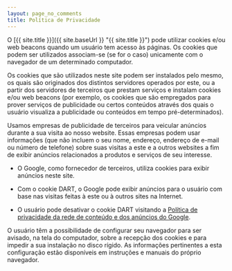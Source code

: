 ```yaml
---
layout: page_no_comments
title: Política de Privacidade
---
```


O [{{ site.title }}]({{ site.baseUrl }} "{{ site.title }}") pode utilizar cookies e/ou web beacons quando um usuário tem acesso às páginas. Os cookies que podem ser utilizados associam-se (se for o caso) unicamente com o navegador de um determinado computador.

Os cookies que são utilizados neste site podem ser instalados pelo mesmo, os quais são originados dos distintos servidores operados por este, ou a partir dos servidores de terceiros que prestam serviços e instalam cookies e/ou web beacons (por exemplo, os cookies que são empregados para prover serviços de publicidade ou certos conteúdos através dos quais o usuário visualiza a publicidade ou conteúdos em tempo pré-determinados).

Usamos empresas de publicidade de terceiros para veicular anúncios durante a sua visita ao nosso website. Essas empresas podem usar informações (que não incluem o seu nome, endereço, endereço de e-mail ou número de telefone) sobre suas visitas a este e a outros websites a fim de exibir anúncios relacionados a produtos e serviços de seu interesse.

- O Google, como fornecedor de terceiros, utiliza cookies para exibir anúncios neste site.

- Com o cookie DART, o Google pode exibir anúncios para o usuário com base nas visitas feitas à este ou à outros sites na Internet.

- O usuário pode desativar o cookie DART visitando a [Política de privacidade da rede de conteúdo e dos anúncios do Google](http://www.google.com/privacy_ads.html "google").

O usuário têm a possibilidade de configurar seu navegador para ser avisado, na tela do computador, sobre a recepção dos cookies e para impedir a sua instalação no disco rígido. As informações pertinentes a esta configuração estão disponíveis em instruções e manuais do próprio navegador.
